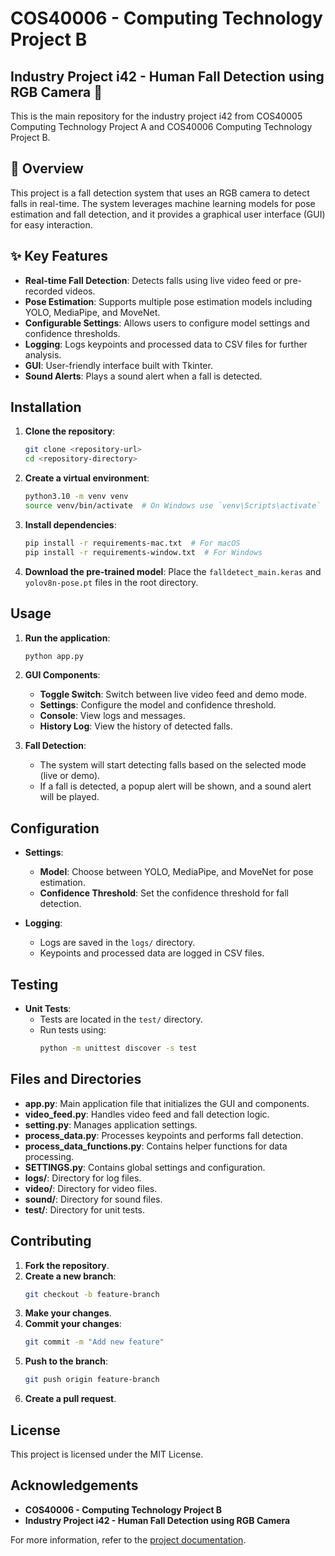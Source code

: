 # COS40006 - Computing Technology Project B
## Industry Project i42 - Human Fall Detection using RGB Camera 📸
This is the main repository for the industry project i42 from COS40005 Computing Technology Project A and COS40006 Computing Technology Project B.

## 🌟 Overview

This project is a fall detection system that uses an RGB camera to detect falls in real-time. The system leverages machine learning models for pose estimation and fall detection, and it provides a graphical user interface (GUI) for easy interaction.

## ✨ Key Features

- **Real-time Fall Detection**: Detects falls using live video feed or pre-recorded videos.
- **Pose Estimation**: Supports multiple pose estimation models including YOLO, MediaPipe, and MoveNet.
- **Configurable Settings**: Allows users to configure model settings and confidence thresholds.
- **Logging**: Logs keypoints and processed data to CSV files for further analysis.
- **GUI**: User-friendly interface built with Tkinter.
- **Sound Alerts**: Plays a sound alert when a fall is detected.

## Installation

1. **Clone the repository**:
    ```sh
    git clone <repository-url>
    cd <repository-directory>
    ```

2. **Create a virtual environment**:
    ```sh
    python3.10 -m venv venv
    source venv/bin/activate  # On Windows use `venv\Scripts\activate`
    ```

3. **Install dependencies**:
    ```sh
    pip install -r requirements-mac.txt  # For macOS
    pip install -r requirements-window.txt  # For Windows
    ```

4. **Download the pre-trained model**:
    Place the `falldetect_main.keras` and `yolov8n-pose.pt` files in the root directory.

## Usage

1. **Run the application**:
    ```sh
    python app.py
    ```

2. **GUI Components**:
    - **Toggle Switch**: Switch between live video feed and demo mode.
    - **Settings**: Configure the model and confidence threshold.
    - **Console**: View logs and messages.
    - **History Log**: View the history of detected falls.

3. **Fall Detection**:
    - The system will start detecting falls based on the selected mode (live or demo).
    - If a fall is detected, a popup alert will be shown, and a sound alert will be played.

## Configuration

- **Settings**:
    - **Model**: Choose between YOLO, MediaPipe, and MoveNet for pose estimation.
    - **Confidence Threshold**: Set the confidence threshold for fall detection.

- **Logging**:
    - Logs are saved in the `logs/` directory.
    - Keypoints and processed data are logged in CSV files.

## Testing

- **Unit Tests**:
    - Tests are located in the `test/` directory.
    - Run tests using:
        ```sh
        python -m unittest discover -s test
        ```

## Files and Directories

- **app.py**: Main application file that initializes the GUI and components.
- **video_feed.py**: Handles video feed and fall detection logic.
- **setting.py**: Manages application settings.
- **process_data.py**: Processes keypoints and performs fall detection.
- **process_data_functions.py**: Contains helper functions for data processing.
- **SETTINGS.py**: Contains global settings and configuration.
- **logs/**: Directory for log files.
- **video/**: Directory for video files.
- **sound/**: Directory for sound files.
- **test/**: Directory for unit tests.

## Contributing

1. **Fork the repository**.
2. **Create a new branch**:
    ```sh
    git checkout -b feature-branch
    ```
3. **Make your changes**.
4. **Commit your changes**:
    ```sh
    git commit -m "Add new feature"
    ```
5. **Push to the branch**:
    ```sh
    git push origin feature-branch
    ```
6. **Create a pull request**.

## License

This project is licensed under the MIT License.

## Acknowledgements

- **COS40006 - Computing Technology Project B**
- **Industry Project i42 - Human Fall Detection using RGB Camera**

For more information, refer to the [project documentation](README.md).
